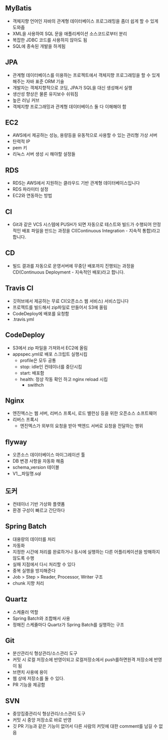 ## MyBatis
* 객체지향 언어인 자바의 관계형 데이터베이스 프로그래밍을 좀더 쉽게 할 수 있게 도와줌
* XML을 사용하여 SQL 문을 애플리케이션 소스코드로부터 분리
* 복잡한 JDBC 코드를 사용하지 않아도 됨
* SQL에 종속된 개발을 하게됨

## JPA
* 관계형 데이터베이스를 이용하는 프로젝트에서 객체지향 프로그래밍을 할 수 있게 해주는 자바 표준 ORM 기술
* 개발자는 객체지향적으로 코딩, JPA가 SQL을 대신 생성해서 실행
* 생산성 향상은 물론 유지보수 쉬워짐
* 높은 러닝 커브
* 객체지향 프로그래밍과 관계형 데이터베이스 둘 다 이해해야 함

## EC2
* AWS에서 제공하는 성능, 용량등을 유동적으로 사용할 수 있는 관리형 가상 서버
* 탄력적 IP
* pem 키
* 리눅스 서버 생성 시 해야할 설정들

## RDS
* RDS는 AWS에서 지원하는 클라우드 기반 관계형 데이터베이스입니다
* RDS 파라미터 설정
* EC2와 연동하는 방법

## CI
* Git과 같은 VCS 시스템에 PUSH가 되면 자동으로 테스트와 빌드가 수행되어 안정적인 배포 파일을 만드는 과정을 CI(Continuous Integration - 지속적 통합)라고 합니다.

## CD
* 빌드 결과를 자동으로 운영서버에 무중단 배포까지 진행되는 과정을 CD(Continuous Deployment - 지속적인 배포)라고 합니다.

## Travis CI
* 깃허브에서 제공하는 무료 CI(오픈소스 웹 서비스) 서비스입니다
* 프로젝트를 빌드해서 zip파일로 만들어서 S3에 올림
* CodeDeploy에 배포를 요청함
* .travis.yml

## CodeDeploy
* S3에서 zip 파일을 가져와서 EC2에 올림
* appspec.yml로 배포 스크립트 실행시킴
  * profile은 모두 공통
  * stop: idle인 컨테이너를 중단시킴
  * start: 배포함
  * health: 정상 작동 확인 하고 nginx reload 시킴
    * swithch

## Nginx
* 엔진엑스는 웹 서버, 리버스 프록시, 로드 밸런싱 등을 위한 오픈소스 소프트웨어
* 리버스 프록시
  * 엔진엑스가 외부의 요청을 받아 백엔드 서버로 요청을 전달하는 행위

## flyway
* 오픈소스 데이터베이스 마이그레이션 툴
* DB 변경 사항을 자동화 해줌
* schema_version 테이블
* V1__파일명.sql

## 도커
* 컨테이너 기반 가상화 플랫폼
* 환경 구성이 빠르고 간단하다

## Spring Batch
* 대용량의 데이터를 처리
* 자동화
* 지정한 시간에 처리를 완료하거나 동시에 실행하는 다른 어플리케이션을 방해하지 않도록 수행
* 실패 지점에서 다시 처리할 수 있다
* 중복 실행을 방지해준다
* Job > Step > Reader, Processor, Writer 구조
* chunk 지향 처리

## Quartz
* 스케줄러 역할
* Spring Batch와 조합해서 사용
* 정해진 스케쥴마다 Quartz가 Spring Batch를 실행하는 구조

## Git
* 분산관리식 형상관리/소스관리 도구
* 커밋 시 로컬 저장소에 반영이되고 로컬저장소에서 push를하면원격 저장소에 반영이 됨
* 브랜치 사용에 용이
* 웹 상에 저장소를 둘 수 있다.
* PR 기능을 제공함

## SVN
* 중앙집중관리식 형상관리/소스관리 도구
* 커밋 시 중앙 저장소로 바로 반영
* 깃 PR 기능과 같은 기능이 없어서 다른 사람의 커밋에 대한 comment를 남길 수 없음